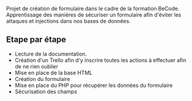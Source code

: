 Projet de création de formulaire dans le cadre de la formation BeCode. Apprentissage des manières de sécuriser un formulaire afin d'éviter les attaques et injections dans nos bases de données.

## Etape par étape

- Lecture de la documentation.
- Création d'un Trello afin d'y inscrire toutes les actions à effectuer afin de ne rien oublier
- Mise en place de la base HTML
- Création du formulaire
- Mise en place du PHP pour récupérer les données du formulaire
- Sécurisation des champs
